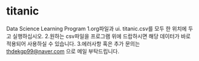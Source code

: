 # titanic
Data Science Learning Program
1.org파일과 ui. titanic.csv를 모두 한 위치에 두고 실행하십시오.
2.원하는 csv파일을 프로그램 위에 드랍하시면 해당 데이터가 바로 적용되어 사용하실 수 있습니다.
3.에러사항 혹은 추가 문의는 thdekgp99@naver.com 으로 메일 부탁드립니다.

